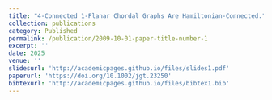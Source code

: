 ```yaml
---
title: "4-Connected 1-Planar Chordal Graphs Are Hamiltonian-Connected."
collection: publications
category: Published
permalink: /publication/2009-10-01-paper-title-number-1
excerpt: ''
date: 2025
venue: ''
slidesurl: 'http://academicpages.github.io/files/slides1.pdf'
paperurl: 'https://doi.org/10.1002/jgt.23250'
bibtexurl: 'http://academicpages.github.io/files/bibtex1.bib'
---
```

